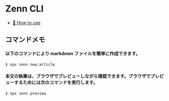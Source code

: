 # Zenn CLI

- [📘 How to use](https://zenn.dev/zenn/articles/zenn-cli-guide)

## コマンドメモ

#### 以下のコマンドにより markdown ファイルを簡単に作成できます。

`$ npx zenn new:article`

#### 本文の執筆は、ブラウザでプレビューしながら確認できます。ブラウザでプレビューするためには次のコマンドを実行します。

`$ npx zenn preview`
